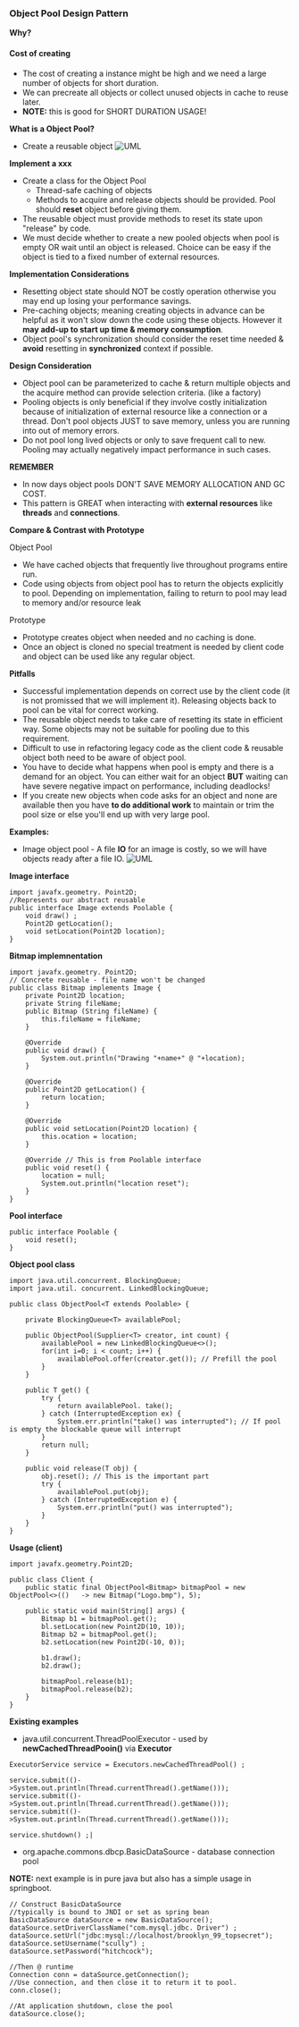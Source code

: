 ### Object Pool Design Pattern
**Why?**
#### Cost of creating
- The cost of creating a instance might be high and we need a large number of objects for short duration.
- We can precreate all objects or collect unused objects in cache to reuse later.
- **NOTE:** this is good for SHORT DURATION USAGE!

**What is a Object Pool?**
- Create a reusable object
![UML](/Files/ObjectPoolDP.png)

**Implement a xxx**
- Create a class for the Object Pool
    - Thread-safe caching of objects
    - Methods to acquire and release objects should be provided. Pool should **reset** object before giving them.
- The reusable object must provide methods to reset its state upon "release" by code.
- We must decide whether to create a new pooled objects when pool is empty OR wait until an object is released. Choice can be easy if the object is tied to a fixed number of external resources.

**Implementation Considerations**
- Resetting object state should NOT be costly operation otherwise you may end up losing your performance savings.
- Pre-caching objects; meaning creating objects in advance can be helpful as it won't slow down the code using these objects. However it **may add-up to start up time & memory consumption**.
- Object pool's synchronization should consider the reset time needed & **avoid** resetting in **synchronized** context if possible.

**Design Consideration**
- Object pool can be parameterized to cache & return multiple objects and the acquire method can provide selection criteria. (like a factory)
- Pooling objects is only beneficial if they involve costly initialization because of initialization of external resource like a connection or a thread. Don't pool objects JUST to save memory, unless you are running into out of memory errors.
- Do not pool long lived objects or only to save frequent call to new. Pooling may actually negatively impact performance in such cases.

**REMEMBER**
- In now days object pools DON'T SAVE MEMORY ALLOCATION AND GC COST.
- This pattern is GREAT when interacting with **external resources** like **threads** and **connections**.

**Compare & Contrast with Prototype**

Object Pool
- We have cached objects that frequently live throughout programs entire run.
- Code using objects from object pool has to return the objects explicitly to pool. Depending on implementation, failing to return to pool may lead to memory and/or resource leak

Prototype
- Prototype creates object when needed and no caching is done.
- Once an object is cloned no special treatment is needed by client code and object can be used like any regular object.

**Pitfalls**
- Successful implementation depends on correct use by the client code (it is not promissed that we will implement it). Releasing objects back to pool can be vital for correct working.
- The reusable object needs to take care of resetting its state in efficient way. Some objects may not be suitable for pooling due to this requirement.
- Difficult to use in refactoring legacy code as the client code & reusable object both need to be aware of object pool.
- You have to decide what happens when pool is empty and there is a demand for an object. You can either wait for an object **BUT** waiting can have severe negative impact on performance, including deadlocks!
- If you create new objects when code asks for an object and none are available then you have **to do additional work** to maintain or trim the pool size or else you'll end up with very large pool.

**Examples:**
- Image object pool - A file **IO** for an image is costly, so we will have objects ready after a file IO.
![UML](/Files/ObjectPoolDP-Example.png)

**Image interface**
```
import javafx.geometry. Point2D;
//Represents our abstract reusable
public interface Image extends Poolable {
    void draw() ;
    Point2D getLocation();
    void setLocation(Point2D location);
}
```
**Bitmap implemnentation**
```
import javafx.geometry. Point2D;
// Concrete reusable - file name won't be changed
public class Bitmap implements Image {
    private Point2D location;
    private String fileName;
    public Bitmap (String fileName) {
        this.fileName = fileName;
    }

    @Override
    public void draw() {
        System.out.println("Drawing "+name+" @ "+location);
    }

    @Override
    public Point2D getLocation() {
        return location;
    }

    @Override
    public void setLocation(Point2D location) {
        this.ocation = location;
    }

    @Override // This is from Poolable interface
    public void reset() {
        location = null;
        System.out.println("location reset");
    }
}
```
**Pool interface**
```
public interface Poolable {
    void reset();
}
```
**Object pool class**
```
import java.util.concurrent. BlockingQueue;
import java.util. concurrent. LinkedBlockingQueue;

public class ObjectPool<T extends Poolable> {

    private BlockingQueue<T> availablePool;

    public ObjectPool(Supplier<T> creator, int count) {
        availablePool = new LinkedBlockingQueue<>();
        for(int i=0; i < count; i++) {
            availablePool.offer(creator.get()); // Prefill the pool
        }
    }
    
    public T get() {
        try {
            return availablePool. take();
        } catch (InterruptedException ex) {
            System.err.println("take() was interrupted"); // If pool is empty the blockable queue will interrupt
        }
        return null;
    }

    public void release(T obj) {
        obj.reset(); // This is the important part
        try {
            availablePool.put(obj);
        } catch (InterruptedException e) {
            System.err.println("put() was interrupted");
        }
    }
}
```
**Usage (client)**
```
import javafx.geometry.Point2D;

public class Client {
    public static final ObjectPool<Bitmap> bitmapPool = new ObjectPool<>(()   -> new Bitmap("Logo.bmp"), 5);

    public static void main(String[] args) {
        Bitmap b1 = bitmapPool.get();
        bl.setLocation(new Point2D(10, 10));
        Bitmap b2 = bitmapPool.get();
        b2.setLocation(new Point2D(-10, 0));

        b1.draw();
        b2.draw();

        bitmapPool.release(b1);
        bitmapPool.release(b2);
    }
}
```

**Existing examples**
- java.util.concurrent.ThreadPoolExecutor - used by **newCachedThreadPooin()** via **Executor**
```
ExecutorService service = Executors.newCachedThreadPool() ;

service.submit(()->System.out.println(Thread.currentThread().getName()));
service.submit(()->System.out.println(Thread.currentThread().getName()));
service.submit(()->System.out.println(Thread.currentThread().getName()));

service.shutdown() ;|
```
- org.apache.commons.dbcp.BasicDataSource - database connection pool

**NOTE:** next example is in pure java but also has a simple usage in springboot.
```
// Construct BasicDataSource
//typically is bound to JNDI or set as spring bean
BasicDataSource dataSource = new BasicDataSource();
dataSource.setDriverClassName("com.mysql.jdbc. Driver") ;
dataSource.setUrl("jdbc:mysql://localhost/brooklyn_99_topsecret");
dataSource.setUsername("scully") ;
dataSource.setPassword("hitchcock");

//Then @ runtime
Connection conn = dataSource.getConnection();
//Use connection, and then close it to return it to pool.
conn.close();

//At application shutdown, close the pool
dataSource.close();
```